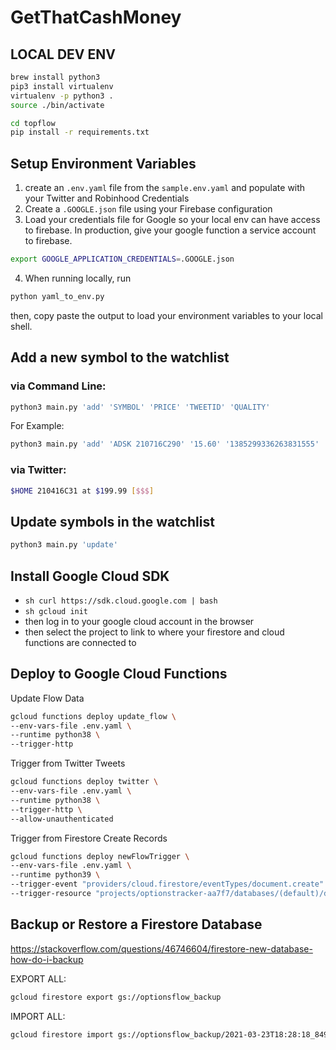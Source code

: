 # GetThatCashMoney


## LOCAL DEV ENV

```sh
brew install python3
pip3 install virtualenv
virtualenv -p python3 .
source ./bin/activate

cd topflow
pip install -r requirements.txt
```


## Setup Environment Variables
1. create an `.env.yaml` file from the `sample.env.yaml` and populate with your Twitter and Robinhood Credentials
2. Create a `.GOOGLE.json` file using your Firebase configuration
3. Load your credentials file for Google so your local env can have access to firebase.  In production, give your google function a service account to firebase.
```sh
export GOOGLE_APPLICATION_CREDENTIALS=.GOOGLE.json
```

4. When running locally, run 

```sh
python yaml_to_env.py
``` 

then, copy paste the output to load your environment variables to your local shell.

## Add a new symbol to the watchlist

### via Command Line:
```sh
python3 main.py 'add' 'SYMBOL' 'PRICE' 'TWEETID' 'QUALITY' 
```

For Example: 
```sh
python3 main.py 'add' 'ADSK 210716C290' '15.60' '1385299336263831555' '3'
```

### via Twitter:
```sh
$HOME 210416C31 at $199.99 [$$$]
```

## Update symbols in the watchlist
```sh
python3 main.py 'update'
```

## Install Google Cloud SDK
- ```sh curl https://sdk.cloud.google.com | bash```
- ```sh gcloud init```
- then log in to your google cloud account in the browser
- then select the project to link to where your firestore and cloud functions are connected to

## Deploy to Google Cloud Functions

Update Flow Data
```sh
gcloud functions deploy update_flow \
--env-vars-file .env.yaml \
--runtime python38 \
--trigger-http 
```

Trigger from Twitter Tweets
```sh
gcloud functions deploy twitter \
--env-vars-file .env.yaml \
--runtime python38 \
--trigger-http \
--allow-unauthenticated 
```

Trigger from Firestore Create Records
```sh
gcloud functions deploy newFlowTrigger \
--env-vars-file .env.yaml \
--runtime python39 \
--trigger-event "providers/cloud.firestore/eventTypes/document.create" \
--trigger-resource "projects/optionstracker-aa7f7/databases/(default)/documents/users/{userid}/journal/{symbol}"
```

## Backup or Restore a Firestore Database
https://stackoverflow.com/questions/46746604/firestore-new-database-how-do-i-backup

EXPORT ALL: 
```sh 
gcloud firestore export gs://optionsflow_backup 
```

IMPORT ALL: 
```sh 
gcloud firestore import gs://optionsflow_backup/2021-03-23T18:28:18_84965/ 
```



